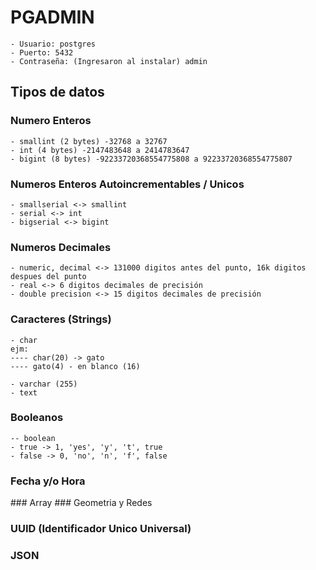 # PGADMIN
```
- Usuario: postgres
- Puerto: 5432
- Contraseña: (Ingresaron al instalar) admin
```

## Tipos de datos
### Numero Enteros
```
- smallint (2 bytes) -32768 a 32767
- int (4 bytes) -2147483648 a 2414783647
- bigint (8 bytes) -92233720368554775808 a 92233720368554775807
```

### Numeros Enteros Autoincrementables / Unicos
```
- smallserial <-> smallint
- serial <-> int
- bigserial <-> bigint
```

### Numeros Decimales
```
- numeric, decimal <-> 131000 digitos antes del punto, 16k digitos despues del punto
- real <-> 6 digitos decimales de precisión
- double precision <-> 15 digitos decimales de precisión
```

### Caracteres (Strings)
```
- char
ejm:
---- char(20) -> gato
---- gato(4) - en blanco (16)

- varchar (255)
- text
```

### Booleanos
```
-- boolean
- true -> 1, 'yes', 'y', 't', true
- false -> 0, 'no', 'n', 'f', false
```

### Fecha y/o Hora
### Array
### Geometria y Redes
### UUID (Identificador Unico Universal)
### JSON
